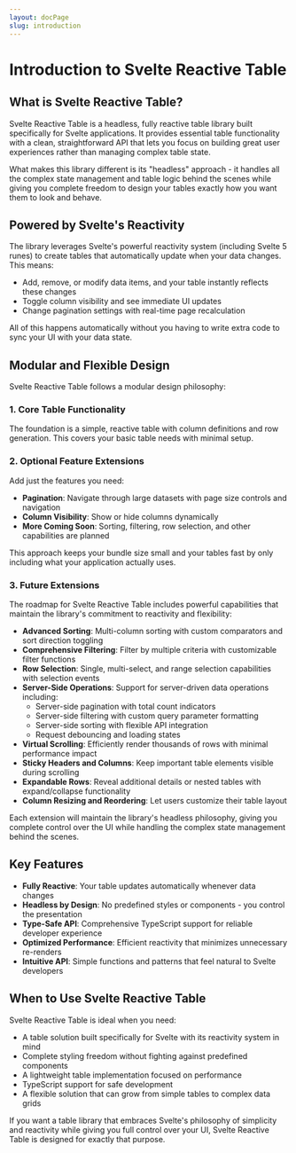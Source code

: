 ```yaml
---
layout: docPage
slug: introduction
---
```


<script lang="ts">
  import EarlyReleaseAlert from '$widgets/early-release-alert/ui/early-release-alert.svelte';
</script>

# Introduction to Svelte Reactive Table

<EarlyReleaseAlert/>

## What is Svelte Reactive Table?

Svelte Reactive Table is a headless, fully reactive table library built specifically for Svelte applications. It provides essential table functionality with a clean, straightforward API that lets you focus on building great user experiences rather than managing complex table state.

What makes this library different is its "headless" approach - it handles all the complex state management and table logic behind the scenes while giving you complete freedom to design your tables exactly how you want them to look and behave.

## Powered by Svelte's Reactivity

The library leverages Svelte's powerful reactivity system (including Svelte 5 runes) to create tables that automatically update when your data changes. This means:

- Add, remove, or modify data items, and your table instantly reflects these changes
- Toggle column visibility and see immediate UI updates
- Change pagination settings with real-time page recalculation

All of this happens automatically without you having to write extra code to sync your UI with your data state.

## Modular and Flexible Design

Svelte Reactive Table follows a modular design philosophy:

### 1. Core Table Functionality

The foundation is a simple, reactive table with column definitions and row generation. This covers your basic table needs with minimal setup.

### 2. Optional Feature Extensions

Add just the features you need:

- **Pagination**: Navigate through large datasets with page size controls and navigation
- **Column Visibility**: Show or hide columns dynamically
- **More Coming Soon**: Sorting, filtering, row selection, and other capabilities are planned

This approach keeps your bundle size small and your tables fast by only including what your application actually uses.

### 3. Future Extensions

The roadmap for Svelte Reactive Table includes powerful capabilities that maintain the library's commitment to reactivity and flexibility:

- **Advanced Sorting**: Multi-column sorting with custom comparators and sort direction toggling
- **Comprehensive Filtering**: Filter by multiple criteria with customizable filter functions
- **Row Selection**: Single, multi-select, and range selection capabilities with selection events
- **Server-Side Operations**: Support for server-driven data operations including:
  - Server-side pagination with total count indicators
  - Server-side filtering with custom query parameter formatting
  - Server-side sorting with flexible API integration
  - Request debouncing and loading states
- **Virtual Scrolling**: Efficiently render thousands of rows with minimal performance impact
- **Sticky Headers and Columns**: Keep important table elements visible during scrolling
- **Expandable Rows**: Reveal additional details or nested tables with expand/collapse functionality
- **Column Resizing and Reordering**: Let users customize their table layout

Each extension will maintain the library's headless philosophy, giving you complete control over the UI while handling the complex state management behind the scenes.

## Key Features

- **Fully Reactive**: Your table updates automatically whenever data changes
- **Headless by Design**: No predefined styles or components - you control the presentation
- **Type-Safe API**: Comprehensive TypeScript support for reliable developer experience
- **Optimized Performance**: Efficient reactivity that minimizes unnecessary re-renders
- **Intuitive API**: Simple functions and patterns that feel natural to Svelte developers

## When to Use Svelte Reactive Table

Svelte Reactive Table is ideal when you need:

- A table solution built specifically for Svelte with its reactivity system in mind
- Complete styling freedom without fighting against predefined components
- A lightweight table implementation focused on performance
- TypeScript support for safe development
- A flexible solution that can grow from simple tables to complex data grids

If you want a table library that embraces Svelte's philosophy of simplicity and reactivity while giving you full control over your UI, Svelte Reactive Table is designed for exactly that purpose.
